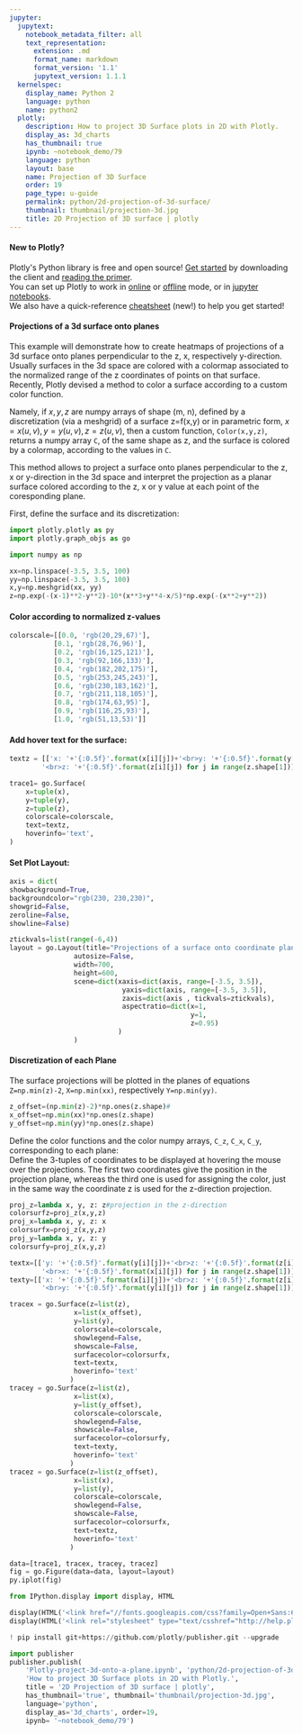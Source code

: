 ```yaml
---
jupyter:
  jupytext:
    notebook_metadata_filter: all
    text_representation:
      extension: .md
      format_name: markdown
      format_version: '1.1'
      jupytext_version: 1.1.1
  kernelspec:
    display_name: Python 2
    language: python
    name: python2
  plotly:
    description: How to project 3D Surface plots in 2D with Plotly.
    display_as: 3d_charts
    has_thumbnail: true
    ipynb: ~notebook_demo/79
    language: python
    layout: base
    name: Projection of 3D Surface
    order: 19
    page_type: u-guide
    permalink: python/2d-projection-of-3d-surface/
    thumbnail: thumbnail/projection-3d.jpg
    title: 2D Projection of 3D surface | plotly
---
```


#### New to Plotly?
Plotly's Python library is free and open source! [Get started](https://plot.ly/python/getting-started/) by downloading the client and [reading the primer](https://plot.ly/python/getting-started/).
<br>You can set up Plotly to work in [online](https://plot.ly/python/getting-started/#initialization-for-online-plotting) or [offline](https://plot.ly/python/getting-started/#initialization-for-offline-plotting) mode, or in [jupyter notebooks](https://plot.ly/python/getting-started/#start-plotting-online).
<br>We also have a quick-reference [cheatsheet](https://images.plot.ly/plotly-documentation/images/python_cheat_sheet.pdf) (new!) to help you get started!



#### Projections of a 3d surface onto planes


This example will demonstrate how to create heatmaps of projections of a 3d surface onto planes perpendicular to the z, x, respectively y-direction. Usually surfaces in the 3d space are colored with  a colormap associated to the normalized range of the z coordinates of points on that surface.
Recently, Plotly devised a method to color a surface according to a custom color function.

Namely, if $x, y, z$ are numpy arrays of shape (m, n), defined by a discretization (via a meshgrid) of a surface z=f(x,y) or in parametric form, $x=x(u,v), y=y(u,v), z=z(u,v)$, then a custom function, `Color(x,y,z)`, returns a numpy array `C`, of the same shape as z, and the surface is colored by a colormap, according to the values in `C`.


This method allows to project a surface onto planes perpendicular to the z, x or y-direction in the 3d space
and interpret the projection as a planar surface colored according to the z, x or y value at each point
of the coresponding plane.

First, define the surface and its discretization:

```python
import plotly.plotly as py
import plotly.graph_objs as go

import numpy as np

xx=np.linspace(-3.5, 3.5, 100)
yy=np.linspace(-3.5, 3.5, 100)
x,y=np.meshgrid(xx, yy)
z=np.exp(-(x-1)**2-y**2)-10*(x**3+y**4-x/5)*np.exp(-(x**2+y**2))
```

#### Color according to normalized z-values

```python
colorscale=[[0.0, 'rgb(20,29,67)'],
           [0.1, 'rgb(28,76,96)'],
           [0.2, 'rgb(16,125,121)'],
           [0.3, 'rgb(92,166,133)'],
           [0.4, 'rgb(182,202,175)'],
           [0.5, 'rgb(253,245,243)'],
           [0.6, 'rgb(230,183,162)'],
           [0.7, 'rgb(211,118,105)'],
           [0.8, 'rgb(174,63,95)'],
           [0.9, 'rgb(116,25,93)'],
           [1.0, 'rgb(51,13,53)']]
```

#### Add hover text for the surface:

```python
textz = [['x: '+'{:0.5f}'.format(x[i][j])+'<br>y: '+'{:0.5f}'.format(y[i][j])+
        '<br>z: '+'{:0.5f}'.format(z[i][j]) for j in range(z.shape[1])] for i in range(z.shape[0])]

trace1= go.Surface(
    x=tuple(x),
    y=tuple(y),
    z=tuple(z),
    colorscale=colorscale,
    text=textz,
    hoverinfo='text',
)
```

#### Set Plot Layout:

```python
axis = dict(
showbackground=True,
backgroundcolor="rgb(230, 230,230)",
showgrid=False,
zeroline=False,
showline=False)

ztickvals=list(range(-6,4))
layout = go.Layout(title="Projections of a surface onto coordinate planes" ,
                autosize=False,
                width=700,
                height=600,
                scene=dict(xaxis=dict(axis, range=[-3.5, 3.5]),
                            yaxis=dict(axis, range=[-3.5, 3.5]),
                            zaxis=dict(axis , tickvals=ztickvals),
                            aspectratio=dict(x=1,
                                             y=1,
                                             z=0.95)
                           )
                )
```

#### Discretization of each Plane
The surface projections will be plotted in the planes of equations
`Z=np.min(z)-2`, `X=np.min(xx)`, respectively `Y=np.min(yy)`.

```python
z_offset=(np.min(z)-2)*np.ones(z.shape)#
x_offset=np.min(xx)*np.ones(z.shape)
y_offset=np.min(yy)*np.ones(z.shape)
```

Define the color functions and the color numpy arrays, `C_z`, `C_x`, `C_y`, corresponding to each plane:<br>
Define the 3-tuples of coordinates to be displayed at hovering the mouse over the projections.
The first two coordinates give the position in the projection plane, whereas the third one  is used
for assigning the color, just in the same way the coordinate z is used for the z-direction projection.

```python
proj_z=lambda x, y, z: z#projection in the z-direction
colorsurfz=proj_z(x,y,z)
proj_x=lambda x, y, z: x
colorsurfx=proj_z(x,y,z)
proj_y=lambda x, y, z: y
colorsurfy=proj_z(x,y,z)

textx=[['y: '+'{:0.5f}'.format(y[i][j])+'<br>z: '+'{:0.5f}'.format(z[i][j])+
        '<br>x: '+'{:0.5f}'.format(x[i][j]) for j in range(z.shape[1])]  for i in range(z.shape[0])]
texty=[['x: '+'{:0.5f}'.format(x[i][j])+'<br>z: '+'{:0.5f}'.format(z[i][j]) +
        '<br>y: '+'{:0.5f}'.format(y[i][j]) for j in range(z.shape[1])] for i in range(z.shape[0])]

tracex = go.Surface(z=list(z),
                x=list(x_offset),
                y=list(y),
                colorscale=colorscale,
                showlegend=False,
                showscale=False,
                surfacecolor=colorsurfx,
                text=textx,
                hoverinfo='text'
               )
tracey = go.Surface(z=list(z),
                x=list(x),
                y=list(y_offset),
                colorscale=colorscale,
                showlegend=False,
                showscale=False,
                surfacecolor=colorsurfy,
                text=texty,
                hoverinfo='text'
               )
tracez = go.Surface(z=list(z_offset),
                x=list(x),
                y=list(y),
                colorscale=colorscale,
                showlegend=False,
                showscale=False,
                surfacecolor=colorsurfx,
                text=textz,
                hoverinfo='text'
               )

data=[trace1, tracex, tracey, tracez]
fig = go.Figure(data=data, layout=layout)
py.iplot(fig)
```

```python
from IPython.display import display, HTML

display(HTML('<link href="//fonts.googleapis.com/css?family=Open+Sans:600,400,300,200|Inconsolata|Ubuntu+Mono:400,700rel="stylesheet" type="text/css" />'))
display(HTML('<link rel="stylesheet" type="text/csshref="http://help.plot.ly/documentation/all_static/css/ipython-notebook-custom.css">'))

! pip install git+https://github.com/plotly/publisher.git --upgrade

import publisher
publisher.publish(
    'Plotly-project-3d-onto-a-plane.ipynb', 'python/2d-projection-of-3d-surface/', 'Projection of 3D Surface',
    'How to project 3D Surface plots in 2D with Plotly.',
    title = '2D Projection of 3D surface | plotly',
    has_thumbnail='true', thumbnail='thumbnail/projection-3d.jpg',
    language='python',
    display_as='3d_charts', order=19,
    ipynb= '~notebook_demo/79')
```

```python

```

